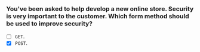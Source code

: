 ### You've been asked to help develop a new online store. Security is very important to the customer. Which form method should be used to improve security?

- [ ] `GET`.
- [x] `POST`.
